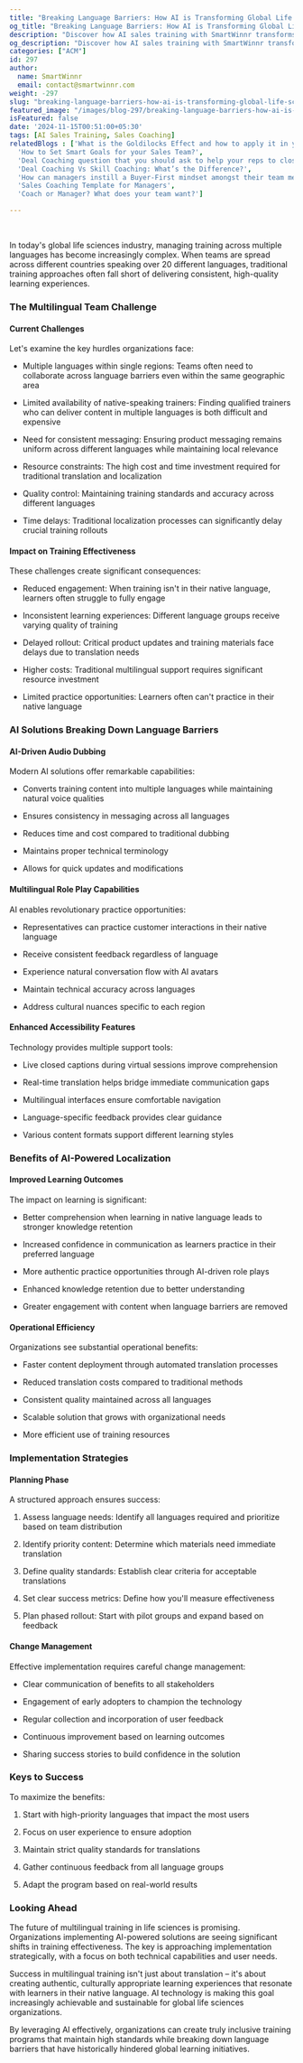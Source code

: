 ```yaml
---
title: "Breaking Language Barriers: How AI is Transforming Global Life Sciences Training "
og_title: "Breaking Language Barriers: How AI is Transforming Global Life Sciences Training "
description: "Discover how AI sales training with SmartWinnr transforms multilingual training in life sciences, ensuring consistency, efficiency, and enhanced learning outcomes across global teams."
og_description: "Discover how AI sales training with SmartWinnr transforms multilingual training in life sciences, ensuring consistency, efficiency, and enhanced learning outcomes across global teams."
categories: ["ACM"]
id: 297
author:
  name: SmartWinnr
  email: contact@smartwinnr.com
weight: -297
slug: "breaking-language-barriers-how-ai-is-transforming-global-life-sciences-training"
featured_image: "/images/blog-297/breaking-language-barriers-how-ai-is-transforming-global-life-sciences-training.png"
isFeatured: false
date: '2024-11-15T00:51:00+05:30'
tags: [AI Sales Training, Sales Coaching]
relatedBlogs : ['What is the Goldilocks Effect and how to apply it in your business?',
  'How to Set Smart Goals for your Sales Team?',
  'Deal Coaching question that you should ask to help your reps to close more deals',
  'Deal Coaching Vs Skill Coaching: What’s the Difference?',
  'How can managers instill a Buyer-First mindset amongst their team members?',
  'Sales Coaching Template for Managers',
  'Coach or Manager? What does your team want?']

---
```

<br>  

<p>
In today's global life sciences industry, managing training across multiple languages has become increasingly complex. When teams are spread across different countries speaking over 20 different languages, traditional training approaches often fall short of delivering consistent, high-quality learning experiences.
</p>

### **The Multilingual Team Challenge**

#### **Current Challenges**

<p>Let's examine the key hurdles organizations face: </p>

 - Multiple languages within single regions: Teams often need to collaborate across language barriers even within the same geographic area 

 - Limited availability of native-speaking trainers: Finding qualified trainers who can deliver content in multiple languages is both difficult and expensive 

 - Need for consistent messaging: Ensuring product messaging remains uniform across different languages while maintaining local relevance 

 - Resource constraints: The high cost and time investment required for traditional translation and localization 

 - Quality control: Maintaining training standards and accuracy across different languages 

 - Time delays: Traditional localization processes can significantly delay crucial training rollouts 

#### **Impact on Training Effectiveness**

<p>These challenges create significant consequences: </p> 

 - Reduced engagement: When training isn't in their native language, learners often struggle to fully engage 

 - Inconsistent learning experiences: Different language groups receive varying quality of training 

 - Delayed rollout: Critical product updates and training materials face delays due to translation needs 

 - Higher costs: Traditional multilingual support requires significant resource investment 

 - Limited practice opportunities: Learners often can't practice in their native language 

### **AI Solutions Breaking Down Language Barriers**

#### **AI-Driven Audio Dubbing**

 <p>Modern AI solutions offer remarkable capabilities: </p>

 - Converts training content into multiple languages while maintaining natural voice qualities 

 - Ensures consistency in messaging across all languages 

 - Reduces time and cost compared to traditional dubbing 

 - Maintains proper technical terminology 

 - Allows for quick updates and modifications 

#### **Multilingual Role Play Capabilities**

<p>AI enables revolutionary practice opportunities: </p>

 - Representatives can practice customer interactions in their native language 

 - Receive consistent feedback regardless of language 

 - Experience natural conversation flow with AI avatars 

 - Maintain technical accuracy across languages 

 - Address cultural nuances specific to each region 

#### **Enhanced Accessibility Features**

<p>Technology provides multiple support tools: </p>

 - Live closed captions during virtual sessions improve comprehension 

 - Real-time translation helps bridge immediate communication gaps 

 - Multilingual interfaces ensure comfortable navigation 

 - Language-specific feedback provides clear guidance 

 - Various content formats support different learning styles 


### **Benefits of AI-Powered Localization**

#### **Improved Learning Outcomes**

<p>The impact on learning is significant: </p>

 - Better comprehension when learning in native language leads to stronger knowledge retention 

 - Increased confidence in communication as learners practice in their preferred language 

 - More authentic practice opportunities through AI-driven role plays 

 - Enhanced knowledge retention due to better understanding 

 - Greater engagement with content when language barriers are removed 

#### **Operational Efficiency**

<p>Organizations see substantial operational benefits: </p>

 - Faster content deployment through automated translation processes 

 - Reduced translation costs compared to traditional methods 

 - Consistent quality maintained across all languages 

 - Scalable solution that grows with organizational needs 

 - More efficient use of training resources 

### **Implementation Strategies**

#### **Planning Phase**

<p>A structured approach ensures success: </p>

 1. Assess language needs: Identify all languages required and prioritize based on team distribution 

 2. Identify priority content: Determine which materials need immediate translation 

 3. Define quality standards: Establish clear criteria for acceptable translations 

 4. Set clear success metrics: Define how you'll measure effectiveness 

 5. Plan phased rollout: Start with pilot groups and expand based on feedback 

#### **Change Management**

<p>Effective implementation requires careful change management: </p>

 - Clear communication of benefits to all stakeholders 

 - Engagement of early adopters to champion the technology 

 - Regular collection and incorporation of user feedback 

 - Continuous improvement based on learning outcomes 

 - Sharing success stories to build confidence in the solution 

### **Keys to Success**

<p>To maximize the benefits: </p>

 1. Start with high-priority languages that impact the most users 

 2. Focus on user experience to ensure adoption 

 3. Maintain strict quality standards for translations 

 4. Gather continuous feedback from all language groups 

 5. Adapt the program based on real-world results 

### **Looking Ahead**

<p>The future of multilingual training in life sciences is promising. Organizations implementing AI-powered solutions are seeing significant shifts in training effectiveness. The key is approaching implementation strategically, with a focus on both technical capabilities and user needs. </p>

<p>Success in multilingual training isn't just about translation – it's about creating authentic, culturally appropriate learning experiences that resonate with learners in their native language. AI technology is making this goal increasingly achievable and sustainable for global life sciences organizations. </p>

<p>By leveraging AI effectively, organizations can create truly inclusive training programs that maintain high standards while breaking down language barriers that have historically hindered global learning initiatives. </p>